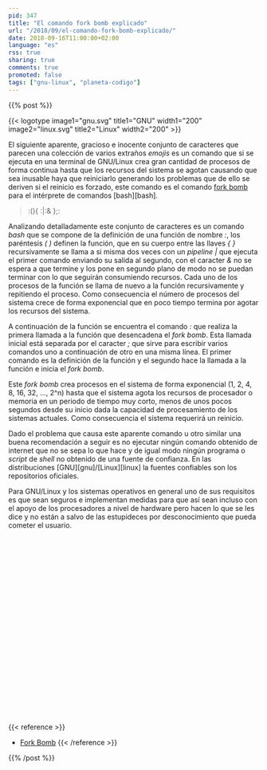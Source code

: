 ```yaml
---
pid: 347
title: "El comando fork bomb explicado"
url: "/2018/09/el-comando-fork-bomb-explicado/"
date: 2018-09-16T11:00:00+02:00
language: "es"
rss: true
sharing: true
comments: true
promoted: false
tags: ["gnu-linux", "planeta-codigo"]
---
```


{{% post %}}

{{< logotype image1="gnu.svg" title1="GNU" width1="200" image2="linux.svg" title2="Linux" width2="200" >}}

El siguiente aparente, gracioso e inocente conjunto de caracteres que parecen una colección de varios extraños _emojis_ es un comando que si se ejecuta en una terminal de GNU/Linux crea gran cantidad de procesos de forma continua hasta que los recursos del sistema se agotan causando que sea inusable haya que reiniciarlo generando los problemas que de ello se deriven si el reinicio es forzado, este comando es el comando [fork bomb](https://en.wikipedia.org/wiki/Fork_bomb) para el intérprete de comandos [bash][bash].

> :(){ :|:& };:

Analizando detalladamente este conjunto de caracteres es un comando _bash_ que se compone de la definición de una función de nombre _:_, los paréntesis _( )_ definen la función, que en su cuerpo entre las llaves _{ }_ recursivamente se llama a si misma dos veces con un _pipeline |_ que ejecuta el primer comando enviando su salida al segundo, con el caracter _&_ no se espera a que termine y los pone en segundo plano de modo no se puedan terminar con lo que seguirán consumiendo recursos. Cada uno de los procesos de la función se llama de nuevo a la función recursivamente y repitiendo el proceso. Como consecuencia el número de procesos del sistema crece de forma exponencial que en poco tiempo termina por agotar los recursos del sistema.

A continuación de la función se encuentra el comando _:_ que realiza la primera llamada a la función que desencadena el _fork bomb_. Esta llamada inicial está separada por el caracter _;_ que sirve para escribir varios comandos uno a continuación de otro en una misma línea. El primer comando es la definición de la función y el segundo hace la llamada a la función e inicia el _fork bomb_.

Este _fork bomb_ crea procesos en el sistema de forma exponencial (1, 2, 4, 8, 16, 32, ..., 2^n) hasta que el sistema agota los recursos de procesador o memoria en un periodo de tiempo muy corto, menos de unos pocos segundos desde su inicio dada la capacidad de procesamiento de los sistemas actuales. Como consecuencia el sistema requerirá un reinicio.

Dado el problema que causa este aparente comando u otro similar una buena recomendación a seguir es no ejecutar ningún comando obtenido de internet que no se sepa lo que hace y de igual modo ningún programa o _script_ de _shell_ no obtenido de una fuente de confianza. En las distribuciones [GNU][gnu]/[Linux][linux] la fuentes confiables son los repositorios oficiales.

Para GNU/Linux y los sistemas operativos en general uno de sus requisitos es que sean seguros e implementan medidas para que así sean incluso con el apoyo de los procesadores a nivel de hardware pero hacen lo que se les dice y no están a salvo de las estupideces por desconocimiento que pueda cometer el usuario.

<div class="media media-video">
	<iframe width="640" height="360" data-src="https://www.youtube.com/embed/Q9Mdy7H8Qmc" frameborder="0" allow="autoplay; encrypted-media" class="lozad" allowfullscreen></iframe>
</div>

{{< reference >}}
* [Fork Bomb](https://en.wikipedia.org/wiki/Fork_bomb)
{{< /reference >}}

{{% /post %}}
